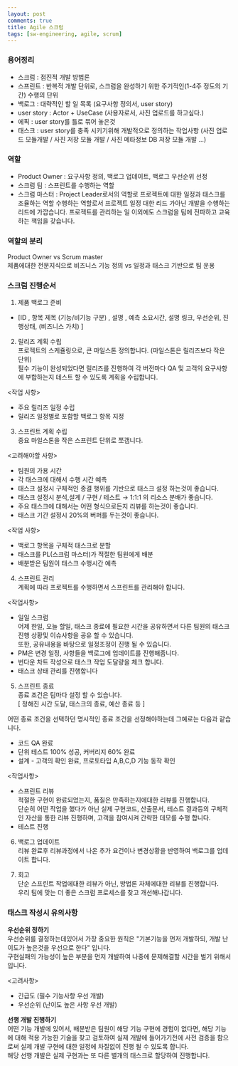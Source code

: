 ```yaml
---
layout: post
comments: true
title: Agile 스크럼
tags: [sw-engineering, agile, scrum]
---
```


### 용어정리  
- 스크럼 : 점진적 개발 방법론
- 스프린트 : 반복적 개발 단위로,  스크럼을 완성하기 위한 주기적인(1-4주 정도의 기간) 수행의 단위
- 백로그 : 대략적인 할 일 목록 (요구사항 정의서, user story)
- user story : Actor + UseCase (사용자로서, 사진 업로드를 하고싶다.)
- 에픽 :  user story를 틀로 묶어 놓은것
- 태스크 : user story를 충족 시키기위해 개발적으로 정의하는 작업사항 (사진 업로드 모듈개발 / 사진 저장 모듈 개발 / 사진 메타정보 DB 저장 모듈 개발 ...)
  
### 역할  
- Product Owner : 요구사항 정의, 백로그 업데이트,  백로그 우선순위 선정
- 스크럼 팀 : 스프린트를 수행하는 역할
- 스크럼 마스터 : Project Leader로서의 역할로 프로젝트에 대한 일정과 태스크를 조율하는 역할 수행하는 역할로서 프로젝트 일정 대한 리드 가아닌 개발을 수행하는 리드에 가깝습니다. 프로젝트를 관리하는 일 이외에도 스크럼을 팀에 전파하고 교육하는 책임을 갖습니다.
  
### 역할의 분리  
Product Owner vs Scrum master  
제품에대한 전문지식으로 비즈니스 기능 정의 vs 일정과 태스크 기반으로 팀 운용  

### 스크럼 진행순서  
1. 제품 백로그 준비  
- [ID , 항목 제목 (기능/비기능 구분) , 설명 , 예측 소요시간, 설명 링크, 우선순위, 진행상태, (비즈니스 가치) ]  
  
2. 릴리즈 계획 수립  
프로젝트의 스케쥴링으로, 큰 마일스톤 정의합니다. (마일스톤은 릴리즈보다 작은 단위)  
필수 기능이 완성되었다면 릴리즈를 진행하여 각 버전마다 QA 및 고객의 요구사항에 부합하는지 테스트 할 수 있도록 계획을 수립합니다.  
  
<작업 사항>  
- 주요 릴리즈 일정 수립  
- 릴리즈 일정별로 포함할 백로그 항목 지정  
  
3. 스프린트 계획 수립  
중요 마일스톤을 작은 스프린트 단위로 쪼갭니다.   
  
<고려해야할 사항>  
- 팀원의 가용 시간  
- 각 태스크에 대해서 수행 시간 예측  
- 태스크 설정시 구체적인 종결 행위를 기반으로 태스크 설정 하는것이 좋습니다.  
- 태스크 설정시 분석,설계 / 구현 / 테스트 → 1:1:1 의 리소스 분배가 좋습니다.  
- 주요 태스크에 대해서는 어떤 형식으로든지 리뷰를 하는것이 좋습니다.  
- 태스크 기간 설정시 20%의 버퍼를 두는것이 좋습니다.  
  
<작업 사항>  
- 백로그 항목을 구체적 태스크로 분할  
- 태스크를 PL(스크럼 마스터)가 적절한 팀원에게 배분  
- 배분받은 팀원이 태스크 수행시간 예측  
  
4. 스프린트 관리  
계획에 따라 프로젝트를 수행하면서 스프린트를 관리해야 합니다.    
  
<작업사항>
- 일일 스크럼  
  어제 한일, 오늘 할일, 태스크 종료에 필요한 시간을 공유하면서 다른 팀원의 태스크 진행 상황및 이슈사항을 공유 할 수 있습니다.  
  또한, 공유내용을 바탕으로 일정조정이 진행 될 수 있습니다.  
- PM은 변경 일정, 사항들을 백로그에 업데이트를 진행해줍니다.  
- 번다운 차트 작성으로 태스크 작업 도달량을 체크 합니다.   
- 태스크 상태 관리를 진행합니다  
  
5. 스프린트 종료  
종료 조건은 팀마다 설정 할 수 있습니다.  
[ 정해진 시간 도달, 태스크의 종료, 예산 종료 등 ]  
  
어떤 종료 조건을 선택하던 명시적인 종료 조건을 선정해야하는데 그예로는 다음과 같습니다.  
- 코드 QA 완료  
- 단위 테스트 100% 성공, 커버리지 60% 완료  
- 설계 - 고객의 확인 완료, 프로토타입 A,B,C,D 기능 동작 확인  
  
<작업사항>  
- 스프린트 리뷰  
  적절한 구현이 완료되었는지, 품질은 만족하는지에대한 리뷰를 진행합니다.  
  단순히 어떤 작업을 했다가 아닌 실제 구현코드, 산출문서, 테스트 결과등의 구체적인 자산을 통한 리뷰 진행하며, 고객을 참여시켜 간략한 데모를 수행 합니다.  
- 테스트 진행  
  
6. 백로그 업데이트  
리뷰 완료후 리뷰과정에서 나온 추가 요건이나 변경상황을 반영하여 백로그를 업데이트 합니다.  
  
7. 회고  
단순 스프린트 작업에대한 리뷰가 아닌, 방법론 자체에대한 리뷰를 진행합니다.   
우리 팀에 맞는 더 좋은 스크럼 프로세스를 찾고 개선해나갑니다.  
   
    
### 태스크 작성시 유의사항  
  
**우선순위 정하기**   
우선순위를 결정하는데있어서 가장 중요한 원칙은 "기본기능을 먼저 개발하되, 개발 난이도가 높은것을 우선으로 한다" 입니다.  
구현실패의 가능성이 높은 부분을 먼저 개발하여 나중에 문제해결할 시간을 벌기 위해서 입니다.  
  
<고려사항>  
- 긴급도 (필수 기능사항 우선 개발)  
- 우선순위 (난이도 높은 사항 우선 개발)  
  
**선행 개발 진행하기**    
어떤 기능 개발에 있어서, 배분받은 팀원이 해당 기능 구현에 경험이 없다면, 해당 기능에 대해 적용 가능한 기술을 찾고 검토하여 실제 개발에 들어가기전에 사전 검증을 함으로써 실제 개발 구현에 대한 일정에 차질없이 진행 될 수 있도록 합니다.  
해당 선행 개발은 실제 구현과는 또 다른 별개의 태스크로 할당하여 진행합니다.  